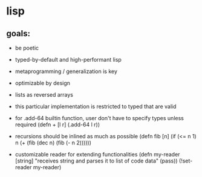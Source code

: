 lisp
====
goals:
-----
- be poetic
- typed-by-default and high-performant lisp
- metaprogramming / generalization is key
- optimizable by design
- lists as reversed arrays

- this particular implementation is restricted to typed that are valid
- for .add-64 builtin function, user don't have to specify types unless required
(defn + [l r]
  (.add-64 l r))

- recursions should be inlined as much as possible
(defn fib [n]
  (if (<= n 1)
    n
    (+ (fib (dec n) (fib (- n 2))))))

- customizable reader for extending functionalities
(defn my-reader [string]
  "receives string and parses it to list of code data"
  (pass))
(!set-reader my-reader)
